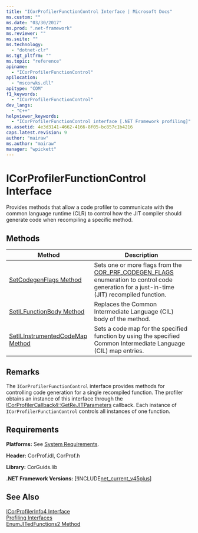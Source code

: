 ```yaml
---
title: "ICorProfilerFunctionControl Interface | Microsoft Docs"
ms.custom: ""
ms.date: "03/30/2017"
ms.prod: ".net-framework"
ms.reviewer: ""
ms.suite: ""
ms.technology: 
  - "dotnet-clr"
ms.tgt_pltfrm: ""
ms.topic: "reference"
apiname: 
  - "ICorProfilerFunctionControl"
apilocation: 
  - "mscorwks.dll"
apitype: "COM"
f1_keywords: 
  - "ICorProfilerFunctionControl"
dev_langs: 
  - "C++"
helpviewer_keywords: 
  - "ICorProfilerFunctionControl interface [.NET Framework profiling]"
ms.assetid: 4e3d3141-4662-4166-8f05-bc857c1b4216
caps.latest.revision: 9
author: "mairaw"
ms.author: "mairaw"
manager: "wpickett"
---
```

# ICorProfilerFunctionControl Interface
Provides methods that allow a code profiler to communicate with the common language runtime (CLR) to control how the JIT compiler should generate code when recompiling a specific method.  
  
## Methods  
  
|Method|Description|  
|------------|-----------------|  
|[SetCodegenFlags Method](../../../../docs/framework/unmanaged-api/profiling/icorprofilerfunctioncontrol-setcodegenflags-method.md)|Sets one or more flags from the [COR_PRF_CODEGEN_FLAGS](../../../../docs/framework/unmanaged-api/profiling/cor-prf-codegen-flags-enumeration.md) enumeration to control code generation for a just-in-time (JIT) recompiled function.|  
|[SetILFunctionBody Method](../../../../docs/framework/unmanaged-api/profiling/icorprofilerfunctioncontrol-setilfunctionbody-method.md)|Replaces the Common Intermediate Language (CIL) body of the method.|  
|[SetILInstrumentedCodeMap Method](../../../../docs/framework/unmanaged-api/profiling/icorprofilerfunctioncontrol-setilinstrumentedcodemap-method.md)|Sets a code map for the specified function by using the specified Common Intermediate Language (CIL) map entries.|  
  
## Remarks  
 The `ICorProfilerFunctionControl` interface provides methods for controlling code generation for a single recompiled function. The profiler obtains an instance of this interface through the [ICorProfilerCallback4::GetReJITParameters](../../../../docs/framework/unmanaged-api/profiling/icorprofilercallback4-getrejitparameters-method.md) callback. Each instance of `ICorProfilerFunctionControl` controls all instances of one function.  
  
## Requirements  
 **Platforms:** See [System Requirements](../../../../docs/framework/get-started/system-requirements.md).  
  
 **Header:** CorProf.idl, CorProf.h  
  
 **Library:** CorGuids.lib  
  
 **.NET Framework Versions:** [!INCLUDE[net_current_v45plus](../../../../includes/net-current-v45plus-md.md)]  
  
## See Also  
 [ICorProfilerInfo4 Interface](../../../../docs/framework/unmanaged-api/profiling/icorprofilerinfo4-interface.md)   
 [Profiling Interfaces](../../../../docs/framework/unmanaged-api/profiling/profiling-interfaces.md)   
 [EnumJITedFunctions2 Method](../../../../docs/framework/unmanaged-api/profiling/icorprofilerinfo4-enumjitedfunctions2-method.md)